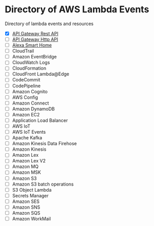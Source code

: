 # Directory of AWS Lambda Events

Directory of lambda events and resources

- [x] [API Gateway Rest API](./rest.md)
- [ ] [API Gateway Http API](./http-api.md)
- [ ] [Alexa Smart Home](./alex-smart-home.md)
- [ ] CloudTrail
- [ ] Amazon EventBridge
- [ ] CloudWatch Logs
- [ ] CloudFormation
- [ ] CloudFront Lambda@Edge
- [ ] CodeCommit
- [ ] CodePipeline
- [ ] Amazon Cognito
- [ ] AWS Config
- [ ] Amazon Connect
- [ ] Amazon DynamoDB
- [ ] Amazon EC2
- [ ] Application Load Balancer
- [ ] AWS IoT
- [ ] AWS IoT Events
- [ ] Apache Kafka
- [ ] Amazon Kinesis Data Firehose
- [ ] Amazon Kinesis
- [ ] Amazon Lex
- [ ] Amazon Lex V2
- [ ] Amazon MQ
- [ ] Amazon MSK
- [ ] Amazon S3
- [ ] Amazon S3 batch operations
- [ ] S3 Object Lambda
- [ ] Secrets Manager
- [ ] Amazon SES
- [ ] Amazon SNS
- [ ] Amazon SQS
- [ ] Amazon WorkMail
